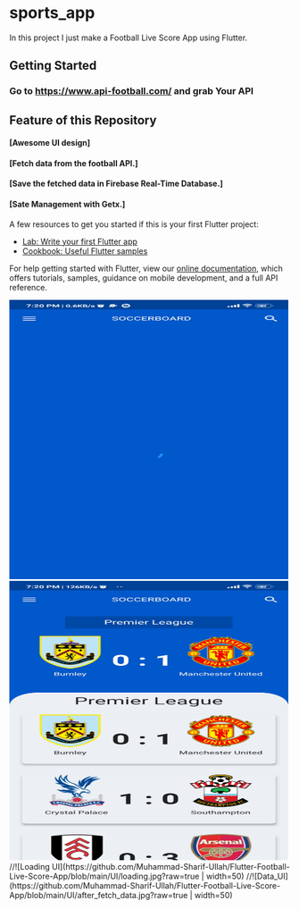 # sports_app

In this project I just make a Football Live Score App using Flutter.
## Getting Started

### Go to https://www.api-football.com/ and grab Your API

## Feature of this Repository
#### [Awesome UI design]
#### [Fetch data from the football API.]
#### [Save the fetched data in Firebase Real-Time Database.]
#### [Sate Management with Getx.]
 
A few resources to get you started if this is your first Flutter project:

- [Lab: Write your first Flutter app](https://flutter.dev/docs/get-started/codelab)
- [Cookbook: Useful Flutter samples](https://flutter.dev/docs/cookbook)

For help getting started with Flutter, view our
[online documentation](https://flutter.dev/docs), which offers tutorials,
samples, guidance on mobile development, and a full API reference.

<img src="https://github.com/Muhammad-Sharif-Ullah/Flutter-Football-Live-Score-App/blob/main/UI/loading.jpg" width="500" height="500">
<img src="https://github.com/Muhammad-Sharif-Ullah/Flutter-Football-Live-Score-App/blob/main/UI/after_fetch_data.jpg" width="500" height="500">
//![Loading UI](https://github.com/Muhammad-Sharif-Ullah/Flutter-Football-Live-Score-App/blob/main/UI/loading.jpg?raw=true | width=50)
//![Data_UI](https://github.com/Muhammad-Sharif-Ullah/Flutter-Football-Live-Score-App/blob/main/UI/after_fetch_data.jpg?raw=true | width=50) 

